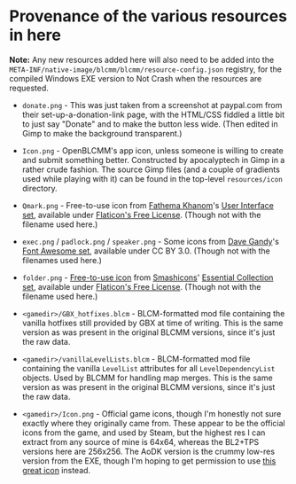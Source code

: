 Provenance of the various resources in here
===========================================

**Note:** Any new resources added here will also need to be added into
the `META-INF/native-image/blcmm/blcmm/resource-config.json` registry,
for the compiled Windows EXE version to Not Crash when the resources
are requested.

* `donate.png` - This was just taken from a screenshot at paypal.com from
  their set-up-a-donation-link page, with the HTML/CSS fiddled a little
  bit to just say "Donate" and to make the button less wide.  (Then edited
  in Gimp to make the background transparent.)

* `Icon.png` - OpenBLCMM's app icon, unless someone is willing to create
  and submit something better.  Constructed by apocalyptech in Gimp in a
  rather crude fashion.  The source Gimp files (and a couple of gradients
  used while playing with it) can be found in the top-level `resources/icon`
  directory.

* `Qmark.png` - Free-to-use icon from [Fathema Khanom](https://www.flaticon.com/authors/fathema-khanom)'s
  [User Interface set](https://www.flaticon.com/packs/user-interface-2899), available
  under [Flaticon's Free License](https://www.flaticon.com/free-icons/ui).
  (Though not with the filename used here.)

* `exec.png` / `padlock.png` / `speaker.png` - Some icons from
  [Dave Gandy](http://www.flaticon.com/authors/dave-gandy)'s
  [Font Awesome set](http://www.flaticon.com/packs/font-awesome), available under
  CC BY 3.0.  (Though not with the filenames used here.)

* `folder.png` - [Free-to-use icon](https://www.flaticon.com/free-icon/folder_148955)
  from [Smashicons](https://www.flaticon.com/authors/smashicons)'
  [Essential Collection set](https://www.flaticon.com/packs/essential-collection),
  available under [Flaticon's Free License](https://www.flaticon.com/free-icons/ui).
  (Though not with the filename used here.)

* `<gamedir>/GBX_hotfixes.blcm` - BLCM-formatted mod file containing the
  vanilla hotfixes still provided by GBX at time of writing.  This is the
  same version as was present in the original BLCMM versions, since it's
  just the raw data.

* `<gamedir>/vanillaLevelLists.blcm` - BLCM-formatted mod file containing
  the vanilla `LevelList` attributes for all `LevelDependencyList` objects.
  Used by BLCMM for handling map merges.  This is the same version as was
  present in the original BLCMM versions, since it's just the raw data.

* `<gamedir>/Icon.png` - Official game icons, though I'm honestly not sure
  exactly where they originally came from.  These appear to be the official
  icons from the game, and used by Steam, but the highest res I can extract
  from any source of mine is 64x64, whereas the BL2+TPS versions here are
  256x256.  The AoDK version is the crummy low-res version from the EXE,
  though I'm hoping to get permission to use [this great icon](https://www.steamgriddb.com/icon/10266)
  instead.


